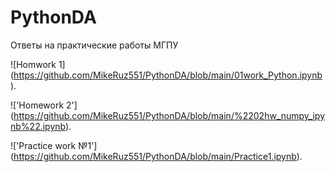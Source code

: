 # PythonDA
Ответы на практические работы МГПУ

![Homwork 1] (https://github.com/MikeRuz551/PythonDA/blob/main/01work_Python.ipynb).

!['Homework 2'] (https://github.com/MikeRuz551/PythonDA/blob/main/%2202hw_numpy_ipynb%22.ipynb).

!['Practice work №1'] (https://github.com/MikeRuz551/PythonDA/blob/main/Practice1.ipynb).
